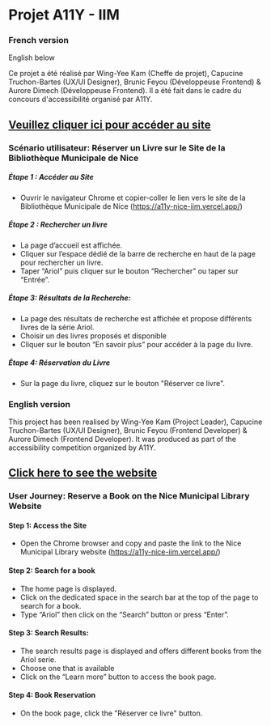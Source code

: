 # Projet A11Y - IIM
### French version
English below

Ce projet a été réalisé par Wing-Yee Kam (Cheffe de projet), Capucine Truchon-Bartes (UX/UI Designer), Brunic Feyou (Développeuse Frontend) & Aurore Dimech (Développeuse Frontend). Il a été fait dans le cadre du concours d'accessibilité organisé par A11Y.


## [Veuillez cliquer ici pour accéder au site](https://a11y-nice-iim.vercel.app/)

### Scénario utilisateur: Réserver un Livre sur le Site de la Bibliothèque Municipale de Nice

##### Étape 1 : Accéder au Site 
* Ouvrir le navigateur Chrome et copier-coller le lien vers le site de la Bibliothèque Municipale de Nice (https://a11y-nice-iim.vercel.app/)

##### Étape 2 : Rechercher un livre
* La page d’accueil est affichée.
* Cliquer sur l’espace dédié de la barre de recherche en haut de la page pour rechercher un livre.
* Taper “Ariol” puis cliquer sur le bouton “Rechercher” ou taper sur “Entrée”.

##### Étape 3: Résultats de la Recherche:
* La page des résultats de recherche est affichée et propose différents livres de la série Ariol.
* Choisir un des livres proposés et disponible
* Cliquer sur le bouton “En savoir plus” pour accéder à la page du livre.

##### Étape 4: Réservation du Livre
* Sur la page du livre, cliquez sur le bouton "Réserver ce livre".

### English version

This project has been realised by Wing-Yee Kam (Project Leader), Capucine Truchon-Bartes (UX/UI Designer), Brunic Feyou (Frontend Developer) & Aurore Dimech (Frontend Developer). It was produced as part of the accessibility competition organized by A11Y.

## [Click here to see the website](https://a11y-nice-iim.vercel.app/)

### User Journey: Reserve a Book on the Nice Municipal Library Website

#### Step 1: Access the Site 
* Open the Chrome browser and copy and paste the link to the Nice Municipal Library website (https://a11y-nice-iim.vercel.app/)

#### Step 2: Search for a book
* The home page is displayed.
* Click on the dedicated space in the search bar at the top of the page to search for a book.
* Type “Ariol” then click on the “Search” button or press “Enter”.

#### Step 3: Search Results:
* The search results page is displayed and offers different books from the Ariol serie.
* Choose one that is available
* Click on the “Learn more” button to access the book page.

#### Step 4: Book Reservation
* On the book page, click the "Réserver ce livre" button.
